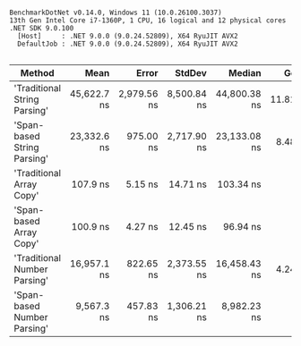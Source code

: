 ```

BenchmarkDotNet v0.14.0, Windows 11 (10.0.26100.3037)
13th Gen Intel Core i7-1360P, 1 CPU, 16 logical and 12 physical cores
.NET SDK 9.0.100
  [Host]     : .NET 9.0.0 (9.0.24.52809), X64 RyuJIT AVX2
  DefaultJob : .NET 9.0.0 (9.0.24.52809), X64 RyuJIT AVX2


```
| Method                       | Mean        | Error       | StdDev      | Median       | Gen0    | Gen1   | Allocated |
|----------------------------- |------------:|------------:|------------:|-------------:|--------:|-------:|----------:|
| &#39;Traditional String Parsing&#39; | 45,622.7 ns | 2,979.56 ns | 8,500.84 ns | 44,800.38 ns | 11.8103 |      - |  111200 B |
| &#39;Span-based String Parsing&#39;  | 23,332.6 ns |   975.00 ns | 2,717.90 ns | 23,133.08 ns |  8.4839 |      - |   79920 B |
| &#39;Traditional Array Copy&#39;     |    107.9 ns |     5.15 ns |    14.71 ns |    103.34 ns |       - |      - |         - |
| &#39;Span-based Array Copy&#39;      |    100.9 ns |     4.27 ns |    12.45 ns |     96.94 ns |       - |      - |         - |
| &#39;Traditional Number Parsing&#39; | 16,957.1 ns |   822.65 ns | 2,373.55 ns | 16,458.43 ns |  4.2419 | 0.5188 |   39944 B |
| &#39;Span-based Number Parsing&#39;  |  9,567.3 ns |   457.83 ns | 1,306.21 ns |  8,982.23 ns |       - |      - |         - |
